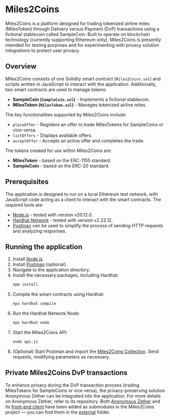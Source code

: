 # Miles2Coins

Miles2Coins is a platform designed for trading tokenized airline miles (MilesToken) through Delivery versus Payment (DvP) transactions using a fictional stablecoin called SampleCoin. Built to operate on blockchain technology (currently supporting Ethereum only), Miles2Coins is presently intended for testing purposes and for experimenting with privacy solution integrations to protect user privacy.

## Overview

Miles2Coins consists of one Solidity smart contract (`Miles2Coins.sol`) and scripts written in JavaScript to interact with the application. Additionally, two smart contracts are used to manage tokens:
* **SampleCoin (`SampleCoin.sol`)** - Implements a fictional stablecoin.
* **MilesToken (`MilesToken.sol`)** - Manages tokenized airline miles.

The key functionalities supported by Miles2Coins include:
* `placeOffer` - Registers an offer to trade MilesTokens for SampleCoins or vice-versa.
* `listOffers` - Displays available offers.
* `acceptOffer` - Accepts an active offer and completes the trade.

The tokens created for use within Miles2Coins are:
* **MilesToken** - based on the ERC-1155 standard.
* **SampleCoin** - based on the ERC-20 standard.

## Prerequisites

The application is designed to run on a local Ethereum test network, with JavaScript code acting as a client to interact with the smart contracts. The required tools are:
* [Node.js](https://nodejs.org/en/download/) - tested with version v20.12.0.
* [Hardhat Network](https://github.com/NomicFoundation/hardhat) - tested with version v2.22.12.
* [Postman](https://www.postman.com/downloads/) can be used to simplify the process of sending HTTP requests and analyzing responses.

## Running the application

1. Install [Node.js](https://nodejs.org/en/download/).
2. Install [Postman](https://www.postman.com/downloads/) (optional).
3. Navigate to the application directory.
4. Install the necessary packages, including Hardhat:
   ```bash
   npm install
   ```
5. Compile the smart contracts using Hardhat:
   ```bash
   npx hardhat compile
   ```
6. Run the Hardhat Network Node:
   ```bash
   npx hardhat node
   ```
7. Start the Miles2Coins API:
   ```bash
   node api.js
   ```
8. (Optional) Start Postman and import the [Miles2Coins Collection](Miles2Coins_postman_collection.json). Send requests, modifying parameters as necessary.

## Private Miles2Coins DvP transactions

To enhance privacy during the DvP transaction process (trading MilesTokens for SampleCoins or vice versa), the privacy-preserving solution Anonymous Zether can be integrated into the application. For more details on Anonymous Zether, refer to its repository. Both [Anonymous Zether](https://github.com/dalmendra/anonymous-zether) and its [front-end client](https://github.com/dalmendra/anonymous-zether-client) have been added as submodules in the Miles2Coins project — you can find them in the [external](external) folder.